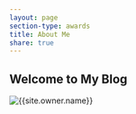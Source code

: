 ```yaml
---
layout: page
section-type: awards
title: About Me
share: true
---
```



## Welcome to My Blog

<div class="author-container">
<img class="author-img" src="{{site.url}}/{{site.owner.avatar}}" alt="{{site.owner.name}}" /> 
</div>

